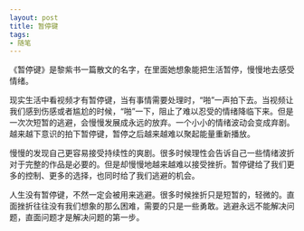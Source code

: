 ```yaml
---
layout: post
title: 暂停键
tags:
- 随笔
---
```




《暂停键》是黎紫书一篇散文的名字，在里面她想象能把生活暂停，慢慢地去感受情绪。

现实生活中看视频才有暂停键，当有事情需要处理时，“啪”一声拍下去。当视频让我们感到伤感或者尴尬的时候，“啪”一下，阻止了难以忍受的情绪降临下来。但是一次次短暂的逃避，会慢慢发展成永远的放弃。一个小小的情绪波动会变成弃剧。越来越下意识的拍下暂停键，暂停之后越来越难以聚起能量重新播放。

慢慢的发现自己更容易接受持续性的爽剧。很多时候理性会告诉自己一些情绪波折对于完整的作品是必要的。但是却慢慢地越来越难以接受挫折。暂停键给了我们更多的控制、更多的选择，也同时给了我们逃避的机会。

人生没有暂停键，不然一定会被用来逃避。很多时候挫折只是短暂的，轻微的。直面挫折往往没有我们想象的那么困难，需要的只是一些勇敢。逃避永远不能解决问题，直面问题才是解决问题的第一步。